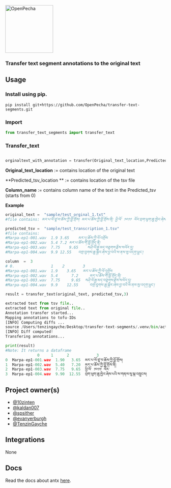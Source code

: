 [<img src="https://avatars.githubusercontent.com/u/82142807?s=400&amp;u=19e108a15566f3a1449bafb03b8dd706a72aebcd&amp;v=4" alt="OpenPecha" width="150" class="jop-noMdConv">](https://openpecha.org)

### Transfer text segment annotations to the original text

## Usage

### Install using pip.

```
pip install git+https://github.com/OpenPecha/transfer-text-segments.git

```

### Import

```python
from transfer_text_segments import transfer_text
```

### Transfer_text
```python

orginaltext_with_annotation = transfer(Original_text_location,Predicted_tsv_location Column_name)
```

**Original_text_location** := contains location of the original text

**Predicted_tsv_location ** := contains location of the tsv file

**Column_name** := contains column name of the text in the Predicted_tsv (starts from 0)


**Example**


```python
original_text =  "sample/test_orginal_1.txt"
#file contains: མར་པ་ལོ་ཙཱ་བ་ཆོས་ཀྱི་བློ་གྲོས། མར་པ་ཆོས་ཀྱི་བློ་གྲོས་ནི། ཕྱི་ལོ་ ༡༠༡༡ ལོར་བྲག་ཕུག་ཆུ་ཁྱེར་ཞེས་པའི་ས་གནས་སུ་སྐུ་འཁྲུངས།

```

```python
predicted_tsv =  "sample/test_transcription_1.tsv"
#file contains:
#Marpa-ep1-001.wav	1.9	3.65	མར་པ་ཆོས་ཀྱི་ལོ་འགྲོས
#Marpa-ep1-002.wav	5.4	7.2	མར་པ་ཆོས་གོི་སློ་གྲོད་ནི།
#Marpa-ep1-003.wav	7.75	9.65	སཤི་ལོ་རྒྱ་མད་བཅུགས་རྗིས་སལོར་དུ།
#Marpa-ep1-004.wav	9.9	12.55	བགྲ་བུགས་ཆུ་སྐྱིར་ཞེས་བྱ་བའི་ས་ནས་སུ་འདགུ་ཕྲུང༌།
```

```python
column  =  3
# 0.                1    2        3
#Marpa-ep1-001.wav	1.9	   3.65	  མར་པ་ཆོས་ཀྱི་ལོ་འགྲོས
#Marpa-ep1-002.wav	5.4 	 7.2	 མར་པ་ཆོས་གོི་སློ་གྲོད་ནི།
#Marpa-ep1-003.wav	7.75	 9.65  སཤི་ལོ་རྒྱ་མད་བཅུགས་རྗིས་སལོར་དུ།
#Marpa-ep1-004.wav	9.9	   12.55	 བགྲ་བུགས་ཆུ་སྐྱིར་ཞེས་བྱ་བའི་ས་ནས་སུ་འདགུ་ཕྲུང༌།
```

```python
result = transfer_text(original_text, predicted_tsv,3)

extracted text from tsv file..
extracted text from original file..
Annotation transfer started...
Mapping annotations to tofu-IDs
[INFO] Computing diffs ...
source /Users/tenzingayche/Desktop/transfer-text-segments/.venv/bin/activate
[INFO] Diff computed!
Transfering annotations...
```

```python
print(result)
#Note: It returns a dataframe
              0     1      2            3
0  Marpa-ep1-001.wav  1.90   3.65  མར་པ་ལོ་ཙཱ་བ་ཆོས་ཀྱི་བློ་གྲོས།
1  Marpa-ep1-002.wav  5.40   7.20  མར་པ་ཆོས་ཀྱི་བློ་གྲོས་ནི།
2  Marpa-ep1-003.wav  7.75   9.65  ཕྱི་ལོ་ ༡༠༡༡ ལོར་
3  Marpa-ep1-004.wav  9.90  12.55  བྲག་ཕུག་ཆུ་ཁྱེར་ཞེས་པའི་ས་གནས་སུ་སྐུ་འཁྲུངས།
```
## Project owner(s)

<!-- Link to the repo owners' github profiles -->

- [@10zinten](https://github.com/10zinten)
- [@kaldan007](https://github.com/kaldan007)
- [@spsither](https://github.com/spsither)
- [@evanyerburgh](https://github.com/evanyerburgh)
- [@TenzinGayche](https://github.com/TenzinGayche)

## Integrations

<!-- Add any intregrations here or delete `- []()` and write None-->

None
## Docs

<!-- Update the link to the docs -->

Read the docs about antx [here]([https://wiki.openpecha.org/#/dev/coding-guidelines](https://github.com/Esukhia/antx)).
```
